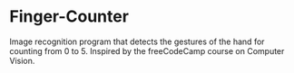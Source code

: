# Finger-Counter
Image recognition program that detects the gestures of the hand for counting from 0 to 5. Inspired by the freeCodeCamp course on Computer Vision.
